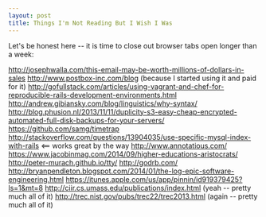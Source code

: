 ```yaml
---
layout: post
title: Things I'm Not Reading But I Wish I Was
---
```

Let's be honest here -- it is time to close out browser tabs open longer than a week:

http://josephwalla.com/this-email-may-be-worth-millions-of-dollars-in-sales
http://www.postbox-inc.com/blog (because I started using it and paid for it)
http://gofullstack.com/articles/using-vagrant-and-chef-for-reproducible-rails-development-environments.html
http://andrew.gibiansky.com/blog/linguistics/why-syntax/
http://blog.phusion.nl/2013/11/11/duplicity-s3-easy-cheap-encrypted-automated-full-disk-backups-for-your-servers/ 
https://github.com/samg/timetrap
http://stackoverflow.com/questions/13904035/use-specific-mysql-index-with-rails <== works great by the way
http://www.annotatious.com/
https://www.jacobinmag.com/2014/09/higher-educations-aristocrats/
http://peter-murach.github.io/tty/
http://godrb.com/
http://bryanpendleton.blogspot.com/2014/01/the-log-epic-software-engineering.html
https://itunes.apple.com/us/app/pinnin/id919379425?ls=1&mt=8
http://ciir.cs.umass.edu/publications/index.html (yeah -- pretty much all of it)
http://trec.nist.gov/pubs/trec22/trec2013.html (again -- pretty much all of it)
